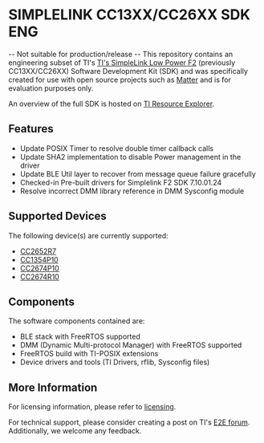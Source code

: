 # SIMPLELINK CC13XX/CC26XX SDK ENG
-- Not suitable for production/release --
This repository contains an engineering subset of TI's
[TI's SimpleLink Low Power F2][cc13xx_cc26xx_sdk]
(previously CC13XX/CC26XX) Software Development Kit (SDK)
and was specifically created for use with open source projects such
as [Matter][matter_repo] and is for evaluation purposes only.

An overview of the full SDK is hosted on [TI Resource Explorer][ti_rex].


## Features

- Update POSIX Timer to resolve double timer callback calls
- Update SHA2 implementation to disable Power management in the driver
- Update BLE Util layer to recover from message queue failure gracefully
- Checked-in Pre-built drivers for Simplelink F2 SDK 7.10.01.24
- Resolve incorrect DMM library reference in DMM Sysconfig module

## Supported Devices

The following device(s) are currently supported:
* [CC2652R7][cc2652r7]
* [CC1354P10][cc1354p10]
* [CC2674P10][cc2674p10]
* [CC2674R10][cc2674r10]

## Components
The software components contained are:
* BLE stack with FreeRTOS supported
* DMM (Dynamic Multi-protocol Manager) with FreeRTOS supported
* FreeRTOS build with TI-POSIX extensions
* Device drivers and tools (TI Drivers, rflib, Sysconfig files)

## More Information

For licensing information, please refer to [licensing].

For technical support, please consider creating a post on TI's [E2E
forum][e2e].  Additionally, we welcome any feedback.

[cc13xx_cc26xx_sdk]: https://www.ti.com/tool/download/SIMPLELINK-CC13XX-CC26XX-SDK
[matter_repo]: https://github.com/project-chip/connectedhomeip
[cc2652r7]: https://www.ti.com/product/CC2652R7
[cc1354p10]: https://www.ti.com/tool/LP-EM-CC1354P10?keyMatch=CC1354P10-6
[cc2674p10]: https://www.ti.com/product/CC2674P10
[cc2674r10]: https://www.ti.com/product/CC2674R10
[licensing]: todo:link_to_ti_text_license
[e2e]: https://e2e.ti.com/support/wireless-connectivity/zigbee-and-thread
[ti_rex]: https://dev.ti.com/
